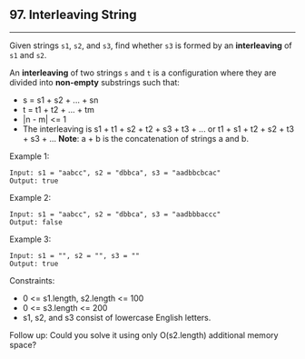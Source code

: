 ## 97. Interleaving String
---
Given strings `s1`, `s2`, and `s3`, find whether `s3` is formed by an **interleaving** of `s1` and `s2`.

An **interleaving** of two strings `s` and `t` is a configuration where they are divided into **non-empty** substrings such that:

- s = s1 + s2 + ... + sn
- t = t1 + t2 + ... + tm
- |n - m| <= 1
- The interleaving is s1 + t1 + s2 + t2 + s3 + t3 + ... or t1 + s1 + t2 + s2 + t3 + s3 + ...
**Note**: a + b is the concatenation of strings a and b.

 

Example 1:

```
Input: s1 = "aabcc", s2 = "dbbca", s3 = "aadbbcbcac"
Output: true
```
Example 2:
```
Input: s1 = "aabcc", s2 = "dbbca", s3 = "aadbbbaccc"
Output: false
```
Example 3:
```
Input: s1 = "", s2 = "", s3 = ""
Output: true
```

Constraints:

- 0 <= s1.length, s2.length <= 100
- 0 <= s3.length <= 200
- s1, s2, and s3 consist of lowercase English letters.

Follow up: Could you solve it using only O(s2.length) additional memory space?